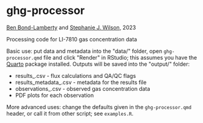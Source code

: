 # ghg-processor

[Ben Bond-Lamberty](https://scholar.google.com/citations?user=9ODDdTAAAAAJ) and [Stephanie J. Wilson](https://scholar.google.com/citations?hl=en&user=s27RJ-oAAAAJ), 2023

Processing code for LI-7810 gas concentration data

Basic use: put data and metadata into the "data/" folder, open `ghg-processor.qmd`
file and click "Render" in RStudio; this assumes you have the [Quarto](https://quarto.org) package
installed. Outputs will be saved into the "output/" folder:

* results_<date>.csv - flux calculations and QA/QC flags
* results_metadata_<date>.csv - metadata for the results file
* observations_<date>.csv - observed gas concentration data
* PDF plots for each observation

More advanced uses: change the defaults given in the `ghg-processor.qmd`
header, or call it from other script; see `examples.R`.
